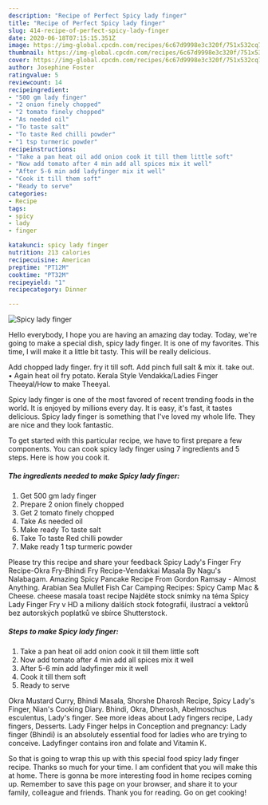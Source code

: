 ```yaml
---
description: "Recipe of Perfect Spicy lady finger"
title: "Recipe of Perfect Spicy lady finger"
slug: 414-recipe-of-perfect-spicy-lady-finger
date: 2020-06-18T07:15:15.351Z
image: https://img-global.cpcdn.com/recipes/6c67d9998e3c320f/751x532cq70/spicy-lady-finger-recipe-main-photo.jpg
thumbnail: https://img-global.cpcdn.com/recipes/6c67d9998e3c320f/751x532cq70/spicy-lady-finger-recipe-main-photo.jpg
cover: https://img-global.cpcdn.com/recipes/6c67d9998e3c320f/751x532cq70/spicy-lady-finger-recipe-main-photo.jpg
author: Josephine Foster
ratingvalue: 5
reviewcount: 14
recipeingredient:
- "500 gm lady finger"
- "2 onion finely chopped"
- "2 tomato finely chopped"
- "As needed oil"
- "To taste salt"
- "To taste Red chilli powder"
- "1 tsp turmeric powder"
recipeinstructions:
- "Take a pan heat oil add onion cook it till them little soft"
- "Now add tomato after 4 min add all spices mix it well"
- "After 5-6 min add ladyfinger mix it well"
- "Cook it till them soft"
- "Ready to serve"
categories:
- Recipe
tags:
- spicy
- lady
- finger

katakunci: spicy lady finger 
nutrition: 213 calories
recipecuisine: American
preptime: "PT12M"
cooktime: "PT32M"
recipeyield: "1"
recipecategory: Dinner

---
```



![Spicy lady finger](https://img-global.cpcdn.com/recipes/6c67d9998e3c320f/751x532cq70/spicy-lady-finger-recipe-main-photo.jpg)

Hello everybody, I hope you are having an amazing day today. Today, we're going to make a special dish, spicy lady finger. It is one of my favorites. This time, I will make it a little bit tasty. This will be really delicious.

Add chopped lady finger. fry it till soft. Add pinch full salt &amp; mix it. take out. • Again heat oil fry potato. Kerala Style Vendakka/Ladies Finger Theeyal/How to make Theeyal.

Spicy lady finger is one of the most favored of recent trending foods in the world. It is enjoyed by millions every day. It is easy, it's fast, it tastes delicious. Spicy lady finger is something that I've loved my whole life. They are nice and they look fantastic.


To get started with this particular recipe, we have to first prepare a few components. You can cook spicy lady finger using 7 ingredients and 5 steps. Here is how you cook it.

<!--inarticleads1-->

##### The ingredients needed to make Spicy lady finger:

1. Get 500 gm lady finger
1. Prepare 2 onion finely chopped
1. Get 2 tomato finely chopped
1. Take As needed oil
1. Make ready To taste salt
1. Take To taste Red chilli powder
1. Make ready 1 tsp turmeric powder


Please try this recipe and share your feedback  Spicy Lady&#39;s Finger Fry Recipe-Okra Fry-Bhindi Fry Recipe-Vendakkai Masala By Nagu&#39;s Nalabagam. Amazing Spicy Pancake Recipe From Gordon Ramsay - Almost Anything. Arabian Sea Mullet Fish Car Camping Recipes: Spicy Camp Mac &amp; Cheese. cheese masala toast recipe Najděte stock snímky na téma Spicy Lady Finger Fry v HD a miliony dalších stock fotografií, ilustrací a vektorů bez autorských poplatků ve sbírce Shutterstock. 

<!--inarticleads2-->

##### Steps to make Spicy lady finger:

1. Take a pan heat oil add onion cook it till them little soft
1. Now add tomato after 4 min add all spices mix it well
1. After 5-6 min add ladyfinger mix it well
1. Cook it till them soft
1. Ready to serve


Okra Mustard Curry, Bhindi Masala, Shorshe Dharosh Recipe, Spicy Lady&#39;s Finger, Nian&#39;s Cooking Diary. Bhindi, Okra, Dherosh, Abelmoschus esculentus, Lady&#39;s finger. See more ideas about Lady fingers recipe, Lady fingers, Desserts. Lady Finger helps in Conception and pregnancy: Lady finger (Bhindi) is an absolutely essential food for ladies who are trying to conceive. Ladyfinger contains iron and folate and Vitamin K. 

So that is going to wrap this up with this special food spicy lady finger recipe. Thanks so much for your time. I am confident that you will make this at home. There is gonna be more interesting food in home recipes coming up. Remember to save this page on your browser, and share it to your family, colleague and friends. Thank you for reading. Go on get cooking!
